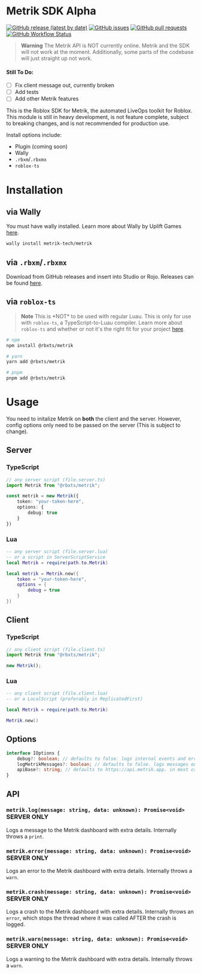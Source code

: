 # Metrik SDK **Alpha**

[![GitHub release (latest by date)](https://img.shields.io/github/v/release/metrik-tech/sdk?label=latest%20release)](https://github.com/metrik-tech/sdk/releases/latest) [![GitHub issues](https://img.shields.io/github/issues/metrik-tech/sdk)](https://github.com/metrik-tech/sdk/issues?q=is%3Aissue+is%3Aopen+sort%3Aupdated-desc) [![GitHub pull requests](https://img.shields.io/github/issues-pr/metrik-tech/sdk)](https://github.com/metrik-tech/sdk/pulls?q=is%3Apr+is%3Aopen+sort%3Aupdated-desc) [![GitHub Workflow Status](https://img.shields.io/github/actions/workflow/status/metrik-tech/sdk/ci.yml)](https://github.com/metrik-tech/sdk/actions/workflows/ci.yml)

> **Warning**
> The Metrik API is NOT currently online. Metrik and the SDK will not work at the moment. Additionally, some parts of the codebase will just straight up not work.

#### Still To Do:
- [ ] Fix client message out, currently broken
- [ ] Add tests
- [ ] Add other Metrik features

This is the Roblox SDK for Metrik, the automated LiveOps toolkit for Roblox. This module is still in heavy development, is not feature complete, subject to breaking changes, and is not recommended for production use.

Install options include:
- Plugin (coming soon)
- Wally
- `.rbxm`/`.rbxmx`
- `roblox-ts`

# Installation

## via Wally

You must have wally installed. Learn more about Wally by Uplift Games [here](
    https://github.com/UpliftGames/wally
).

```bash
wally install metrik-tech/metrik
```

## via `.rbxm`/`.rbxmx`

Download from GitHub releases and insert into Studio or Rojo. Releases can be found [here](
    https://github.com/metrik-tech/sdk/releases/latest
).

## via `roblox-ts`

> **Note**
> This is \*NOT\* to be used with regular Luau. This is only for use with `roblox-ts`, a TypeScript-to-Luau compiler. Learn more about `roblox-ts` and whether or not it's the right fit for your project [here](https://roblox-ts.com/).

```bash
# npm
npm install @rbxts/metrik

# yarn
yarn add @rbxts/metrik

# pnpm
pnpm add @rbxts/metrik
```

# Usage

You need to initalize Metrik on **both** the client and the server. However, config options only need to be passed on the server (This is subject to change).
## Server

### TypeScript

```ts
// any server script (file.server.ts)
import Metrik from "@rbxts/metrik";

const metrik = new Metrik({
    token: "your-token-here",
    options: {
        debug: true
    }
})
```

### Lua

```lua
-- any server script (file.server.lua)
-- or a script in ServerScriptService
local Metrik = require(path.to.Metrik)

local metrik = Metrik.new({
    token = "your-token-here",
    options = {
        debug = true
    }
})

```

## Client

### TypeScript

```ts
// any client script (file.client.ts)
import Metrik from "@rbxts/metrik";

new Metrik();
```

### Lua

```lua
-- any client script (file.client.lua)
-- or a LocalScript (preferably in ReplicatedFirst)

local Metrik = require(path.to.Metrik)

Metrik.new()
```

## Options

```ts
interface IOptions {
    debug?: boolean; // defaults to false. logs internal events and errors to output if true
    logMetrikMessages?: boolean; // defaults to false. logs messages outputted by the SDK to the dashboard if true 
    apiBase?: string; // defaults to https://api.metrik.app. in most cases, you shouldn't need to change this
}
```

## API

### `metrik.log(message: string, data: unknown): Promise<void>` SERVER ONLY

Logs a message to the Metrik dashboard with extra details.  Internally throws a `print`.

### `metrik.error(message: string, data: unknown): Promise<void>` SERVER ONLY

Logs an error to the Metrik dashboard with extra details. Internally throws a `warn`.

### `metrik.crash(message: string, data: unknown): Promise<void>` SERVER ONLY

Logs a crash to the Metrik dashboard with extra details. Internally throws an `error`, which stops the thread where it was called AFTER the crash is logged.

### `metrik.warn(message: string, data: unknown): Promise<void>` SERVER ONLY

Logs a warning to the Metrik dashboard with extra details. Internally throws a `warn`.



